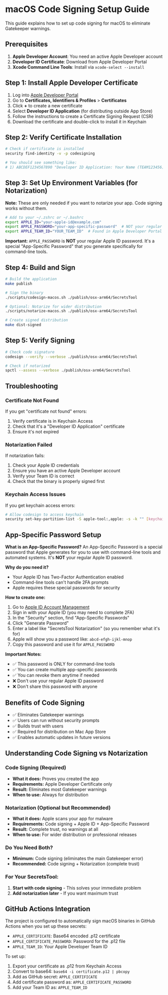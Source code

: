 # macOS Code Signing Setup Guide

This guide explains how to set up code signing for macOS to eliminate Gatekeeper warnings.

## Prerequisites

1. **Apple Developer Account**: You need an active Apple Developer account
2. **Developer ID Certificate**: Download from Apple Developer Portal
3. **Xcode Command Line Tools**: Install via `xcode-select --install`

## Step 1: Install Apple Developer Certificate

1. Log into [Apple Developer Portal](https://developer.apple.com/)
2. Go to **Certificates, Identifiers & Profiles** > **Certificates**
3. Click **+** to create a new certificate
4. Select **Developer ID Application** (for distributing outside App Store)
5. Follow the instructions to create a Certificate Signing Request (CSR)
6. Download the certificate and double-click to install it in Keychain

## Step 2: Verify Certificate Installation

```bash
# Check if certificate is installed
security find-identity -v -p codesigning

# You should see something like:
# 1) ABCDEF1234567890 "Developer ID Application: Your Name (TEAM123456)"
```

## Step 3: Set Up Environment Variables (for Notarization)

**Note:** These are only needed if you want to notarize your app. Code signing works without them.

```bash
# Add to your ~/.zshrc or ~/.bashrc
export APPLE_ID="your-apple-id@example.com"
export APPLE_PASSWORD="your-app-specific-password"  # NOT your regular Apple ID password!
export APPLE_TEAM_ID="YOUR_TEAM_ID"  # Found in Apple Developer Portal
```

**Important:** `APPLE_PASSWORD` is **NOT** your regular Apple ID password. It's a special "App-Specific Password" that you generate specifically for command-line tools.

## Step 4: Build and Sign

```bash
# Build the application
make publish

# Sign the binary
./scripts/codesign-macos.sh ./publish/osx-arm64/SecretsTool

# Optional: Notarize for wider distribution
./scripts/notarize-macos.sh ./publish/osx-arm64/SecretsTool

# Create signed distribution
make dist-signed
```

## Step 5: Verify Signing

```bash
# Check code signature
codesign --verify --verbose ./publish/osx-arm64/SecretsTool

# Check if notarized
spctl --assess --verbose ./publish/osx-arm64/SecretsTool
```

## Troubleshooting

### Certificate Not Found
If you get "certificate not found" errors:
1. Verify certificate is in Keychain Access
2. Check that it's a "Developer ID Application" certificate
3. Ensure it's not expired

### Notarization Failed
If notarization fails:
1. Check your Apple ID credentials
2. Ensure you have an active Apple Developer account
3. Verify your Team ID is correct
4. Check that the binary is properly signed first

### Keychain Access Issues
If you get keychain access errors:
```bash
# Allow codesign to access keychain
security set-key-partition-list -S apple-tool:,apple: -s -k "" [keychain-name]
```

## App-Specific Password Setup

**What is an App-Specific Password?**
An App-Specific Password is a special password that Apple generates for you to use with command-line tools and automated systems. It's **NOT** your regular Apple ID password.

**Why do you need it?**
- Your Apple ID has Two-Factor Authentication enabled
- Command-line tools can't handle 2FA prompts
- Apple requires these special passwords for security

**How to create one:**

1. Go to [Apple ID Account Management](https://appleid.apple.com/account/manage)
2. Sign in with your Apple ID (you may need to complete 2FA)
3. In the "Security" section, find "App-Specific Passwords"
4. Click "Generate Password"
5. Enter a label like "SecretsTool Notarization" (so you remember what it's for)
6. Apple will show you a password like: `abcd-efgh-ijkl-mnop`
7. Copy this password and use it for `APPLE_PASSWORD`

**Important Notes:**
- ✅ This password is ONLY for command-line tools
- ✅ You can create multiple app-specific passwords
- ✅ You can revoke them anytime if needed
- ❌ Don't use your regular Apple ID password
- ❌ Don't share this password with anyone

## Benefits of Code Signing

- ✅ Eliminates Gatekeeper warnings
- ✅ Users can run without security prompts
- ✅ Builds trust with users
- ✅ Required for distribution on Mac App Store
- ✅ Enables automatic updates in future versions

## Understanding Code Signing vs Notarization

### Code Signing (Required)
- **What it does:** Proves you created the app
- **Requirements:** Apple Developer Certificate only
- **Result:** Eliminates most Gatekeeper warnings
- **When to use:** Always for distribution

### Notarization (Optional but Recommended)
- **What it does:** Apple scans your app for malware
- **Requirements:** Code signing + Apple ID + App-Specific Password
- **Result:** Complete trust, no warnings at all
- **When to use:** For wider distribution or professional releases

### Do You Need Both?
- **Minimum:** Code signing (eliminates the main Gatekeeper error)
- **Recommended:** Code signing + Notarization (complete trust)

### For Your SecretsTool:
1. **Start with code signing** - This solves your immediate problem
2. **Add notarization later** - If you want maximum trust

## GitHub Actions Integration

The project is configured to automatically sign macOS binaries in GitHub Actions when you set up these secrets:

- `APPLE_CERTIFICATE`: Base64 encoded .p12 certificate
- `APPLE_CERTIFICATE_PASSWORD`: Password for the .p12 file
- `APPLE_TEAM_ID`: Your Apple Developer Team ID

To set up:
1. Export your certificate as .p12 from Keychain Access
2. Convert to base64: `base64 -i certificate.p12 | pbcopy`
3. Add as GitHub secret: `APPLE_CERTIFICATE`
4. Add certificate password as: `APPLE_CERTIFICATE_PASSWORD`
5. Add your Team ID as: `APPLE_TEAM_ID`
